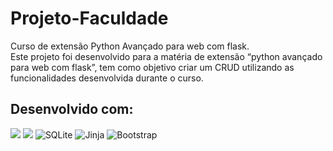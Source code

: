 # Projeto-Faculdade
Curso de extensão Python Avançado para web com flask.</br>
Este projeto foi desenvolvido para a matéria de extensão “python avançado para web com flask”,
tem como objetivo criar um CRUD utilizando as funcionalidades desenvolvida durante o curso.


## Desenvolvido com:
![](https://img.shields.io/badge/Python-3776AB?style=for-the-badge&logo=python&logoColor=white) 
![]( 	https://img.shields.io/badge/Flask-000000?style=for-the-badge&logo=flask&logoColor=whit)
![SQLite](https://img.shields.io/badge/sqlite-%2307405e.svg?style=for-the-badge&logo=sqlite&logoColor=white)
![Jinja](https://img.shields.io/badge/jinja-white.svg?style=for-the-badge&logo=jinja&logoColor=black)
![Bootstrap](https://img.shields.io/badge/bootstrap-%23563D7C.svg?style=for-the-badge&logo=bootstrap&logoColor=white)
